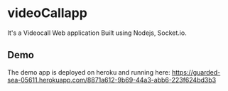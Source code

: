 # videoCallapp

It's a Videocall Web application Built using Nodejs, Socket.io.

## Demo

The demo app is deployed on heroku and running here: https://guarded-sea-05611.herokuapp.com/8871a612-9b69-44a3-abb6-223f624bd3b3
